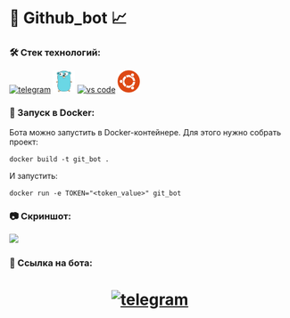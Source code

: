 # 🐙 Github_bot 📈

<h3 align="left">🛠 Стек технологий:</h3>

<!-- Telegram -->
<a href="https://telegram.org/" target="_blank">
<img src="https://img.icons8.com/color/48/000000/telegram-app--v3.png" alt="telegram" width="40" height="40"/></a>
<!-- Golang -->
<a href="https://golang.org" target="_blank"> 
<img src="https://raw.githubusercontent.com/devicons/devicon/master/icons/go/go-original.svg" alt="go lang" width="40" height="40"/></a>
<!-- Visual Studio Code -->
<a href="https://code.visualstudio.com/" target="_blank">
<img src="https://img.icons8.com/fluent/48/000000/visual-studio-code-2019.png" alt="vs code" width="40" height="40"/></a>
<!-- Ubuntu -->
<a href="https://ubuntu.com/" >
<img src="https://raw.githubusercontent.com/github/explore/80688e429a7d4ef2fca1e82350fe8e3517d3494d/topics/ubuntu/ubuntu.png" alt="Ubuntu" width="40" height="40"/></a>

<h3 align="left">🐋 Запуск в Docker:</h3>

Бота можно запустить в Docker-контейнере. Для этого нужно собрать проект:

```
docker build -t git_bot .
```
И запустить:

```
docker run -e TOKEN="<token_value>" git_bot
```


<h3 align="left">📷 Скриншот:</h3>
<img src="https://github.com/hud0shnik/github_bot/assets/42404892/ca1619db-fe61-4eec-bccc-1e64636d7a4a">


<h3 align="left">🔗 Ссылка на бота:</h3>
<h1 align="center">
   <a href="https://t.me/GithubStats_bot" target="_blank"><img src="https://img.icons8.com/external-vitaliy-gorbachev-blue-vitaly-gorbachev/60/000000/external-robot-support-vitaliy-gorbachev-blue-vitaly-gorbachev.png" alt="telegram" width="60" height="60"/></a>
</h1>
